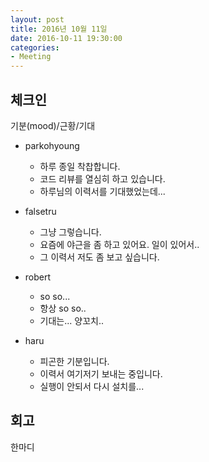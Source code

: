 ```yaml
---
layout: post
title: 2016년 10월 11일
date: 2016-10-11 19:30:00
categories:
- Meeting
---
```


## 체크인

기분(mood)/근황/기대

* parkohyoung
  * 하루 종일 착찹합니다.
  * 코드 리뷰를 열심히 하고 있습니다.
  * 하루님의 이력서를 기대했었는데...

* falsetru
  * 그냥 그렇습니다.
  * 요즘에 야근을 좀 하고 있어요. 일이 있어서..
  * 그 이력서 저도 좀 보고 싶습니다.

* robert 
  * so so...
  * 항상 so so..
  * 기대는... 양꼬치..

* haru
  * 피곤한 기분입니다.
  * 이력서 여기저기 보내는 중입니다.
  * 실행이 안되서 다시 설치를...


## 회고

한마디

